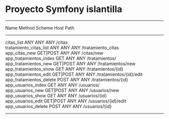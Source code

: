 # Proyecto Symfony islantilla
 ------------------------- ---------- -------- ------ ------------------------- 
  Name                      Method     Scheme   Host   Path                     
 ------------------------- ---------- -------- ------ ------------------------- 
  citas_list                ANY        ANY      ANY    /citas                   
  tratamiento_citas_list    ANY        ANY      ANY    /tratamiento_citas       
  app_citas_new             GET|POST   ANY      ANY    /citas/new               
  app_tratamientos_index    GET        ANY      ANY    /tratamientos/           
  app_tratamientos_new      GET|POST   ANY      ANY    /tratamientos/new        
  app_tratamientos_show     GET        ANY      ANY    /tratamientos/{id}       
  app_tratamientos_edit     GET|POST   ANY      ANY    /tratamientos/{id}/edit  
  app_tratamientos_delete   POST       ANY      ANY    /tratamientos/{id}       
  app_usuarios_index        GET        ANY      ANY    /usuarios/               
  app_usuarios_new          GET|POST   ANY      ANY    /usuarios/new            
  app_usuarios_show         GET        ANY      ANY    /usuarios/{id}           
  app_usuarios_edit         GET|POST   ANY      ANY    /usuarios/{id}/edit      
  app_usuarios_delete       POST       ANY      ANY    /usuarios/{id}           
 ------------------------- ---------- -------- ------ ------------------------- 

